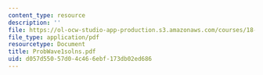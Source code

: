 ```yaml
---
content_type: resource
description: ''
file: https://ol-ocw-studio-app-production.s3.amazonaws.com/courses/18-303-linear-partial-differential-equations-fall-2006/d057d55057d04c466ebf173db02ed686_ProbWave1solns.pdf
file_type: application/pdf
resourcetype: Document
title: ProbWave1solns.pdf
uid: d057d550-57d0-4c46-6ebf-173db02ed686
---
```

